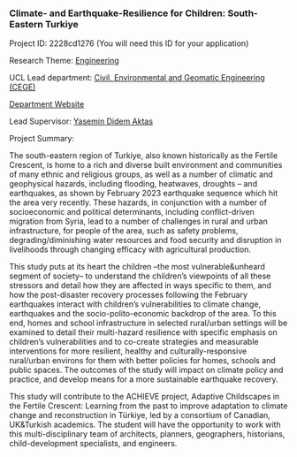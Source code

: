### Climate- and Earthquake-Resilience for Children: South-Eastern Turkiye

Project ID: 2228cd1276
(You will need this ID for your application)

Research Theme: [Engineering](../themes/engineering.md)

UCL Lead department: [Civil, Environmental and Geomatic Engineering (CEGE)](../departments/civil-environmental-and-geomatic-engineering.md)

[Department Website](https://www.ucl.ac.uk/civil-environmental-geomatic-engineering)

Lead Supervisor: [Yasemin Didem Aktas](https://profiles.ucl.ac.uk/38164)

Project Summary:

The south-eastern region of Turkiye, also known historically as the Fertile Crescent, is home to a rich and diverse built environment and communities of many ethnic and religious groups, as well as a number of climatic and geophysical hazards, including flooding, heatwaves, droughts – and earthquakes, as shown by February 2023 earthquake sequence which hit the area very recently. These hazards, in conjunction with a number of socioeconomic and political determinants, including conflict-driven migration from Syria, lead to a number of challenges in rural and urban infrastructure, for people of the area, such as safety problems, degrading/diminishing water resources and food security and disruption in livelihoods through changing efficacy with agricultural production.

This study puts at its heart the children –the most vulnerable&unheard segment of society– to understand the children’s viewpoints of all these stressors and detail how they are affected in ways specific to them, and how the post-disaster recovery processes following the February earthquakes interact with children’s vulnerabilities to climate change, earthquakes and the socio-polito-economic backdrop of the area. To this end, homes and school infrastructure in selected rural/urban settings will be examined to detail their multi-hazard resilience with specific emphasis on children’s vulnerabilities and to co-create strategies and measurable interventions for more resilient, healthy and culturally-responsive rural/urban environs for them with better policies for homes, schools and public spaces. The outcomes of the study will impact on climate policy and practice, and develop means for a more sustainable earthquake recovery.

This study will contribute to the ACHIEVE project, Adaptive Childscapes in the Fertile Crescent: Learning from the past to improve adaptation to climate change and reconstruction in Türkiye, led by a consortium of Canadian, UK&Turkish academics.  The student will have the opportunity to work with this multi-disciplinary team of architects, planners, geographers, historians, child-development specialists, and engineers.
